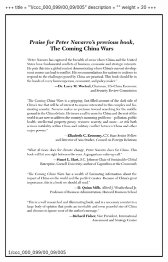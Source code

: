 +++
title = "1/ccc_000_099/00_09/005"
description = ""
weight = 20
+++

<table style="border:2px solid black;max-width:800px;max-height:800px;" 
><tr><td><img class="center-fit-jpg"
src="/jpg_/out_jpg_dbc_005.jpg"  >1/ccc_000_099/00_09/005</img></td></tr></table>